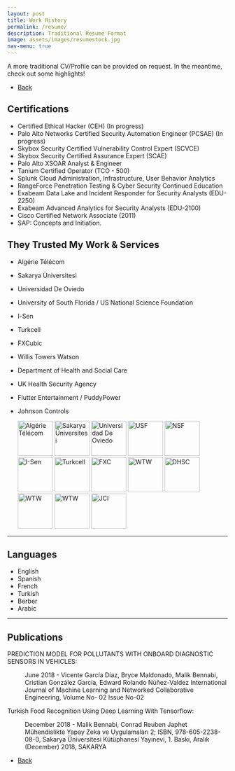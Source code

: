 ```yaml
---
layout: post
title: Work History
permalink: /resume/
description: Traditional Resume Format
image: assets/images/resumestock.jpg
nav-menu: true
---
```

A more traditional CV/Profile can be provided on request. In the meantime, check out some highlights! 
<ul class="actions">
<li><a href="/" class="button next scrolly">Back</a></li>
</ul>

## Certifications
- Certified Ethical Hacker (CEH) (In progress)
- Palo Alto Networks Certified Security Automation Engineer (PCSAE) (In progress)
- Skybox Security Certified Vulnerability Control Expert (SCVCE)
- Skybox Security Certified Assurance Expert (SCAE)
- Palo Alto XSOAR Analyst & Engineer
- Tanium Certified Operator (TCO - 500)
- Splunk Cloud Administration, Infrastructure, User Behavior Analytics
- RangeForce Penetration Testing & Cyber Security Continued Education
- Exabeam Data Lake and Incident Responder for Security Analysts (EDU-2250)
- Exabeam Advanced Analytics for Security Analysts (EDU-2100)
- Cisco Certified Network Associate (2011)
- SAP: Concepts and Initiation.


## They Trusted My Work & Services 
- Algérie Télécom
- Sakarya Üniversitesi
- Universidad De Oviedo
- University of South Florida / US National Science Foundation
- I-Sen
- Turkcell
- FXCubic
- Willis Towers Watson
- Department of Health and Social Care
- UK Health Security Agency
- Flutter Entertainment / PuddyPower
- Johnson Controls

  <style>
    /* CSS for images */
    img {
      width: 80px; /* Set width to desired size */
      height: 80px; /* Automatically adjust height to maintain aspect ratio */
    }
  </style>
  
  <div id="logoBanner">
    <img src="../assets/images/AT.png" alt="Algérie Télécom" class="logo">
    <img src="../assets/images/sau.png" alt="Sakarya Üniversitesi" class="logo">
    <img src="../assets/images/uniovi.png" alt="Universidad De Oviedo" class="logo">
    <img src="../assets/images/USF.png" alt="USF" class="logo">
    <img src="../assets/images/NSF.jpeg" alt="NSF" class="logo">
    <img src="../assets/images/i-sen.png" alt="I-Sen" class="logo">
    <img src="../assets/images/turkcell.jpeg" alt="Turkcell" class="logo">
    <img src="../assets/images/fxcubic.png" alt="FXC" class="logo">
    <img src="../assets/images/wtw.jpeg" alt="WTW" class="logo">
    <img src="../assets/images/dhsc.jpeg" alt="DHSC" class="logo">
    <img src="../assets/images/ukhsa.jpeg" alt="WTW" class="logo">
    <img src="../assets/images/flutter.jpeg" alt="WTW" class="logo">
    <img src="../assets/images/jci.png" alt="JCI" class="logo">
    <!-- Add more logo images as needed -->
  </div>

 
 <hr class="major" />

## Languages 
- English
- Spanish
- French
- Turkish
- Berber
- Arabic

<hr class="major" />

## Publications 
<p>PREDICTION MODEL FOR POLLUTANTS WITH ONBOARD DIAGNOSTIC SENSORS IN VEHICLES: <dd>June 2018 - Vicente García Díaz, Bryce Maldonado, Malik Bennabi, Cristian González García, Edward Rolando Núñez-Valdez
International Journal of Machine Learning and Networked Collaborative Engineering, Volume No- 02 Issue No-02</dd></p>
<p>Turkish Food Recognition Using Deep Learning With Tensorflow: <dd>December 2018 - Malik Bennabi, Conrad Reuben Japhet
Mühendislikte Yapay Zeka ve Uygulamaları 2; ISBN, 978-605-2238-08-0, Sakarya Üniversitesi Kütüphanesi Yayınevi, 1. Baskı,
Aralık (December) 2018, SAKARYA</dd></p>


<ul class="actions">
<li><a href="/" class="button next scrolly">Back</a></li>
</ul>
